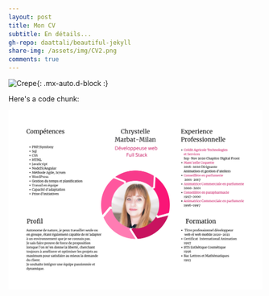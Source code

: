 ```yaml
---
layout: post
title: Mon CV
subtitle: En détails...
gh-repo: daattali/beautiful-jekyll
share-img: /assets/img/CV2.png
comments: true
---
```


 

![Crepe](https://s3-media3.fl.yelpcdn.com/bphoto/cQ1Yoa75m2yUFFbY2xwuqw/348s.jpg){: .mx-auto.d-block :}

Here's a code chunk:

 ![Ceci est l'attribut ALT de l'image][monimage]

[monimage]: /assets/img/CV2.png